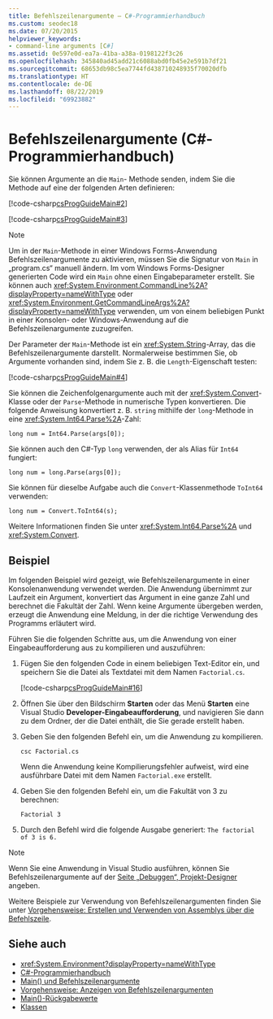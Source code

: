 ```yaml
---
title: Befehlszeilenargumente – C#-Programmierhandbuch
ms.custom: seodec18
ms.date: 07/20/2015
helpviewer_keywords:
- command-line arguments [C#]
ms.assetid: 0e597e0d-ea7a-41ba-a38a-0198122f3c26
ms.openlocfilehash: 345840ad45add21c6088abd0fb45e2e591b7df21
ms.sourcegitcommit: 68653db98c5ea7744fd438710248935f70020dfb
ms.translationtype: HT
ms.contentlocale: de-DE
ms.lasthandoff: 08/22/2019
ms.locfileid: "69923882"
---
```

# <a name="command-line-arguments-c-programming-guide"></a>Befehlszeilenargumente (C#-Programmierhandbuch)
Sie können Argumente an die `Main`- Methode senden, indem Sie die Methode auf eine der folgenden Arten definieren:  
  
 [!code-csharp[csProgGuideMain#2](~/samples/snippets/csharp/VS_Snippets_VBCSharp/csProgGuideMain/CS/Class3.cs#2)]  
  
 [!code-csharp[csProgGuideMain#3](~/samples/snippets/csharp/VS_Snippets_VBCSharp/csProgGuideMain/CS/Class3.cs#3)]  
  
> [!NOTE]
> Um in der `Main`-Methode in einer Windows Forms-Anwendung Befehlszeilenargumente zu aktivieren, müssen Sie die Signatur von `Main` in „program.cs“ manuell ändern. Im vom Windows Forms-Designer generierten Code wird ein `Main` ohne einen Eingabeparameter erstellt. Sie können auch <xref:System.Environment.CommandLine%2A?displayProperty=nameWithType> oder <xref:System.Environment.GetCommandLineArgs%2A?displayProperty=nameWithType> verwenden, um von einem beliebigen Punkt in einer Konsolen- oder Windows-Anwendung auf die Befehlszeilenargumente zuzugreifen.  
  
 Der Parameter der `Main`-Methode ist ein <xref:System.String>-Array, das die Befehlszeilenargumente darstellt. Normalerweise bestimmen Sie, ob Argumente vorhanden sind, indem Sie z. B. die `Length`-Eigenschaft testen:  
  
 [!code-csharp[csProgGuideMain#4](~/samples/snippets/csharp/VS_Snippets_VBCSharp/csProgGuideMain/CS/Class3.cs#4)]  
  
 Sie können die Zeichenfolgenargumente auch mit der <xref:System.Convert>-Klasse oder der `Parse`-Methode in numerische Typen konvertieren. Die folgende Anweisung konvertiert z. B. `string` mithilfe der `long`-Methode in eine <xref:System.Int64.Parse%2A>-Zahl:  
  
```  
long num = Int64.Parse(args[0]);  
```  
  
 Sie können auch den C#-Typ `long` verwenden, der als Alias für `Int64` fungiert:  
  
```  
long num = long.Parse(args[0]);  
```  
  
 Sie können für dieselbe Aufgabe auch die `Convert`-Klassenmethode `ToInt64` verwenden:  
  
```  
long num = Convert.ToInt64(s);  
```  
  
 Weitere Informationen finden Sie unter <xref:System.Int64.Parse%2A> und <xref:System.Convert>.  
  
## <a name="example"></a>Beispiel  
 Im folgenden Beispiel wird gezeigt, wie Befehlszeilenargumente in einer Konsolenanwendung verwendet werden. Die Anwendung übernimmt zur Laufzeit ein Argument, konvertiert das Argument in eine ganze Zahl und berechnet die Fakultät der Zahl. Wenn keine Argumente übergeben werden, erzeugt die Anwendung eine Meldung, in der die richtige Verwendung des Programms erläutert wird.  
  
 Führen Sie die folgenden Schritte aus, um die Anwendung von einer Eingabeaufforderung aus zu kompilieren und auszuführen:  
  
1. Fügen Sie den folgenden Code in einem beliebigen Text-Editor ein, und speichern Sie die Datei als Textdatei mit dem Namen `Factorial.cs`.  
  
     [!code-csharp[csProgGuideMain#16](~/samples/snippets/csharp/VS_Snippets_VBCSharp/csProgGuideMain/CS/Class1.cs#16)]  
  
2. Öffnen Sie über den Bildschirm **Starten** oder das Menü **Starten** eine Visual Studio **Developer-Eingabeaufforderung**, und navigieren Sie dann zu dem Ordner, der die Datei enthält, die Sie gerade erstellt haben.  
  
3. Geben Sie den folgenden Befehl ein, um die Anwendung zu kompilieren.  
  
     `csc Factorial.cs`  
  
     Wenn die Anwendung keine Kompilierungsfehler aufweist, wird eine ausführbare Datei mit dem Namen `Factorial.exe` erstellt.  
  
4. Geben Sie den folgenden Befehl ein, um die Fakultät von 3 zu berechnen:  
  
     `Factorial 3`  
  
5. Durch den Befehl wird die folgende Ausgabe generiert: `The factorial of 3 is 6.`  
  
> [!NOTE]
> Wenn Sie eine Anwendung in Visual Studio ausführen, können Sie Befehlszeilenargumente auf der [Seite „Debuggen“, Projekt-Designer](/visualstudio/ide/reference/debug-page-project-designer) angeben.  
  
 Weitere Beispiele zur Verwendung von Befehlszeilenargumenten finden Sie unter [Vorgehensweise: Erstellen und Verwenden von Assemblys über die Befehlszeile](../concepts/assemblies-gac/how-to-create-and-use-assemblies-using-the-command-line.md).  
  
## <a name="see-also"></a>Siehe auch

- <xref:System.Environment?displayProperty=nameWithType>
- [C#-Programmierhandbuch](../index.md)
- [Main() und Befehlszeilenargumente](./index.md)
- [Vorgehensweise: Anzeigen von Befehlszeilenargumenten](./how-to-display-command-line-arguments.md)
- [Main()-Rückgabewerte](./main-return-values.md)
- [Klassen](../classes-and-structs/classes.md)
